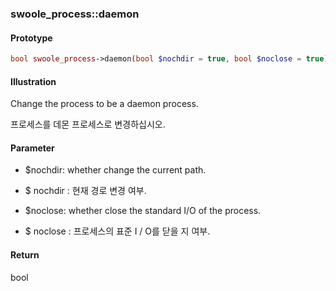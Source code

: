 ### swoole_process::daemon

#### Prototype

```php
bool swoole_process->daemon(bool $nochdir = true, bool $noclose = true);
```

#### Illustration

Change the process to be a daemon process.

프로세스를 데몬 프로세스로 변경하십시오.

#### Parameter

* $nochdir: whether change the current path.

* $ nochdir : 현재 경로 변경 여부.

* $noclose: whether close the standard I/O of the process.

* $ noclose : 프로세스의 표준 I / O를 닫을 지 여부.

#### Return

bool
